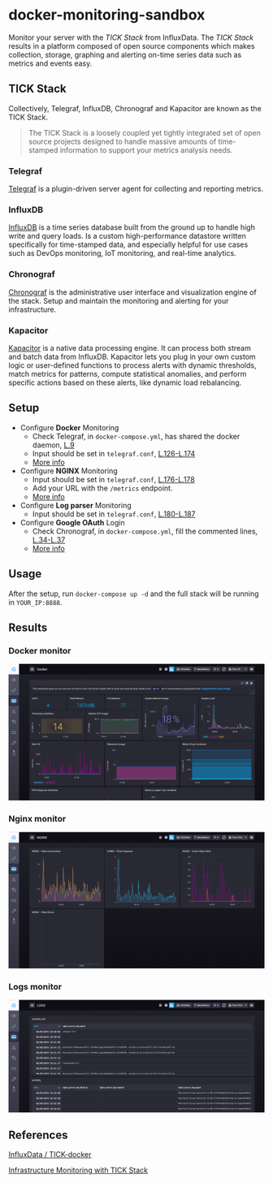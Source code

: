 # docker-monitoring-sandbox
Monitor your server with the *TICK Stack* from InfluxData. The *TICK Stack* results in a platform composed of open source components which makes collection, storage, graphing and alerting on-time series data such as metrics and events easy.

## TICK Stack
Collectively, Telegraf, InfluxDB, Chronograf and Kapacitor are known as the TICK Stack.

> The TICK Stack is a loosely coupled yet tightly integrated set of open source projects designed to handle massive amounts of time-stamped information to support your metrics analysis needs.

### Telegraf
[Telegraf](https://influxdata.com/time-series-platform/telegraf/) is a plugin-driven server agent for collecting and reporting metrics.

### InfluxDB
[InfluxDB](https://www.influxdata.com/products/influxdb-overview/) is a time series database built from the ground up to handle high write and query loads. Is a custom high-performance datastore written specifically for time-stamped data, and especially helpful for use cases such as DevOps monitoring, IoT monitoring, and real-time analytics.

### Chronograf
[Chronograf](https://www.influxdata.com/time-series-platform/chronograf/) is the administrative user interface and visualization engine of the stack. Setup and maintain the monitoring and alerting for your infrastructure.

### Kapacitor
[Kapacitor]() is a native data processing engine. It can process both stream and batch data from InfluxDB. Kapacitor lets you plug in your own custom logic or user-defined functions to process alerts with dynamic thresholds, match metrics for patterns, compute statistical anomalies, and perform specific actions based on these alerts, like dynamic load rebalancing. 

## Setup
- Configure **Docker** Monitoring
  - Check Telegraf, in `docker-compose.yml`, has shared the docker daemon, [L.9](https://github.com/LaQuay/docker-monitoring-sandbox/blob/master/docker-compose.yml#L9)
  - Input should be set in `telegraf.conf`, [L.126-L.174](https://github.com/LaQuay/docker-monitoring-sandbox/blob/master/etc/telegraf.conf#L126-L174)
  - [More info](https://github.com/influxdata/telegraf/tree/master/plugins/inputs/docker)
- Configure **NGINX** Monitoring
  - Input should be set in `telegraf.conf`, [L.176-L.178](https://github.com/LaQuay/docker-monitoring-sandbox/blob/master/etc/telegraf.conf#L176-L178)
  - Add your URL with the `/metrics` endpoint.
  - [More info](https://github.com/influxdata/telegraf/tree/master/plugins/inputs/nginx)
- Configure **Log parser** Monitoring
  - Input should be set in `telegraf.conf`, [L.180-L.187](https://github.com/LaQuay/docker-monitoring-sandbox/blob/master/etc/telegraf.conf#L180-L187)
- Configure **Google OAuth** Login
  - Check Chronograf, in `docker-compose.yml`, fill the commented lines, [L.34-L.37](https://github.com/LaQuay/docker-monitoring-sandbox/blob/master/docker-compose.yml#L34-L37)
  - [More info](https://docs.influxdata.com/chronograf/v1.7/administration/managing-security/)

## Usage
After the setup, run `docker-compose up -d` and the full stack will be running in `YOUR_IP:8888`.

## Results
### Docker monitor
![Dashboard showing Docker information](docs/tick_docker.png)

### Nginx monitor
![Dashboard showing Nginx information](docs/tick_nginx.png)

### Logs monitor
![Dashboard showing logs information](docs/tick_logs.png)

## References
[InfluxData / TICK-docker](https://github.com/influxdata/TICK-docker)

[Infrastructure Monitoring with TICK Stack](https://blog.codeship.com/infrastructure-monitoring-with-tick-stack/)
